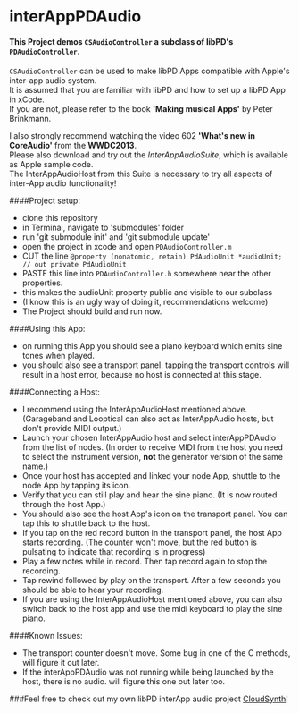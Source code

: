 interAppPDAudio
===============
#### This Project demos `CSAudioController` a subclass of libPD's `PDAudioController`.  
`CSAudioController` can be used to make libPD Apps compatible with Apple's inter-app audio system.  
It is assumed that you are familiar with libPD and how to set up a libPD App in xCode.  
If you are not, please refer to the book __'Making musical Apps'__ by Peter Brinkmann. 
  
I also strongly recommend watching the video 602 __'What's new in CoreAudio'__ from the __WWDC2013__.  
Please also download and try out the _InterAppAudioSuite_, which is available as Apple sample code.  
The InterAppAudioHost from this Suite is necessary to try all aspects of inter-App audio functionality!  

####Project setup:
* clone this repository  
* in Terminal, navigate to 'submodules' folder  
* run 'git submodule init' and 'git submodule update'
* open the project in xcode and open `PDAudioController.m`  
* CUT the line `@property (nonatomic, retain) PdAudioUnit *audioUnit;	// out private PdAudioUnit`  
* PASTE this line into `PDAudioController.h` somewhere near the other properties.  
* this makes the audioUnit property public and visible to our subclass  
* (I know this is an ugly way of doing it, recommendations welcome)  
* The Project should build and run now.  

####Using this App:  
* on running this App you should see a piano keyboard which emits sine tones when played.  
* you should also see a transport panel. tapping the transport controls will result in a host error, because no host is connected at this stage.  

####Connecting a Host:
* I recommend using the InterAppAudioHost mentioned above. (Garageband and Looptical can also act as InterAppAudio hosts, but don't provide MIDI output.)  
* Launch your chosen InterAppAudio host and select interAppPDAudio from the list of nodes. (In order to receive MIDI from the host you need to select the instrument version, __not__ the generator version of the same name.)  
* Once your host has accepted and linked your node App, shuttle to the node App by tapping its icon.  
* Verify that you can still play and hear the sine piano. (It is now routed through the host App.)  
* You should also see the host App's icon on the transport panel. You can tap this to shuttle back to the host.  
* If you tap on the red record button in the transport panel, the host App starts recording. (The counter won't move, but the red button is pulsating to indicate that recording is in progress)  
* Play a few notes while in record. Then tap record again to stop the recording.  
* Tap rewind followed by play on the transport. After a few seconds you should be able to hear your recording.  
* If you are using the InterAppAudioHost mentioned above, you can also switch back to the host app and use the midi keyboard to play the sine piano.  

####Known Issues:
* The transport counter doesn't move. Some bug in one of the C methods, will figure it out later.  
* If the interAppPDAudio was not running while being launched by the host, there is no audio. will figure this one out later too.  

###Feel free to check out my own libPD interApp audio project [CloudSynth](http://bit.ly/WVmkKi)!    
